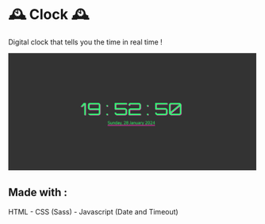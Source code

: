 # 🕰️ Clock 🕰️

Digital clock that tells you the time in real time !

<img src='./clock.png' width="500">

## Made with :
HTML - CSS (Sass) - Javascript (Date and Timeout)
